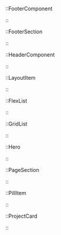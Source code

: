 ::FooterComponent

::

::FooterSection

::

::HeaderComponent

::

::LayoutItem

::

::FlexList

::

::GridList

::

::Hero

::

::PageSection

::

::PillItem

::

::ProjectCard

::